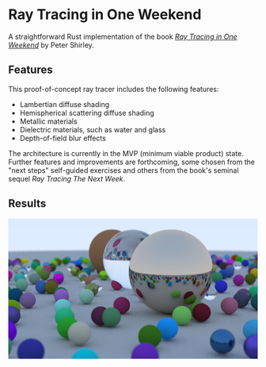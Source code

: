 # Ray Tracing in One Weekend

A straightforward Rust implementation of the book
[_Ray Tracing in One Weekend_][rtow] by Peter Shirley.

[rtow]: https://raytracing.github.io/books/RayTracingInOneWeekend.html

## Features

This proof-of-concept ray tracer includes the following features:

* Lambertian diffuse shading
* Hemispherical scattering diffuse shading
* Metallic materials
* Dielectric materials, such as water and glass
* Depth-of-field blur effects

The architecture is currently in the MVP (minimum viable product) state. Further
features and improvements are forthcoming, some chosen from the "next steps"
self-guided exercises and others from the book's seminal sequel _Ray Tracing The
Next Week_.

## Results

![Picture of diffuse, metallic, and glass spheres](./preview.png)
